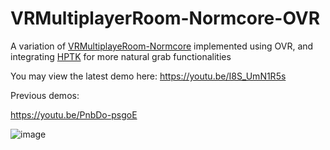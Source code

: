 # VRMultiplayerRoom-Normcore-OVR

A variation of [VRMultiplayeRoom-Normcore](https://github.com/qurafa/VRMultiplayeRoom-Normcore) implemented using OVR, 
and integrating [HPTK](https://github.com/jorgejgnz/HPTK) for more natural grab functionalities

You may view the latest demo here: https://youtu.be/I8S_UmN1R5s

Previous demos:

https://youtu.be/PnbDo-psgoE

![image](https://github.com/qurafa/VRMultiplayerRoom-Normcore-OVR/assets/57468292/d47f0637-684f-464b-8bc9-aa30491d2e2f)
